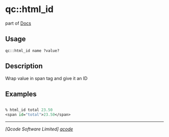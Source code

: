 qc::html_id
===========

part of [Docs](../index.md)

Usage
-----
`qc::html_id name ?value?`

Description
-----------
Wrap value in span tag and give it an ID

Examples
--------
```tcl

% html_id total 23.50
<span id="total">23.50</span>


```

----------------------------------
*[Qcode Software Limited] [qcode]*

[qcode]: http://www.qcode.co.uk "Qcode Software"